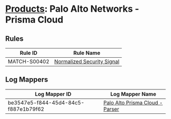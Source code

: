 # [Products](README.md): Palo Alto Networks - Prisma Cloud

## Rules

|Rule ID|Rule Name|
|----|----|
|MATCH-S00402|[Normalized Security Signal](../rules/MATCH-S00402.md)|


## Log Mappers

|Log Mapper ID|Log Mapper Name|
|----|----|
|be3547e5-f844-45d4-84c5-f887e1b79f62|[Palo Alto Prisma Cloud - Parser](../mappings/be3547e5-f844-45d4-84c5-f887e1b79f62.md)|


